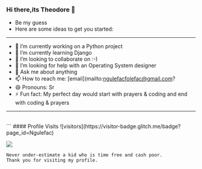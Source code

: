 ### Hi there,its Theodore 👋
* Be my guess
* Here are some ideas to get you started:
<hr>

- 🔭 I’m currently working on a Python project
- 🌱 I’m currently learning Django
- 👯 I’m looking to collaborate on :-)
- 🤔 I’m looking for help with an Operating System designer
- 💬 Ask me about anything
- 📫 How to reach me:  [email](mailto:ngulefacfolefac@gmail.com?
- 😄 Pronouns: Sr
- ⚡ Fun fact: My perfect day would start with prayers & coding and end with coding & prayers
<hr>
<br>
```
 #### Profile Visits 
![visitors](https://visitor-badge.glitch.me/badge?page_id=Ngulefac)


![](https://komarev.com/ghpvc/?username=Ngulefac)


```
Never under-estimate a kid who is time free and cash poor.
Thank you for visiting my profile.


